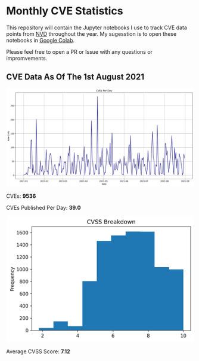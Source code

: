 # Monthly CVE Statistics

This repository will contain the Jupyter notebooks I use to track CVE data points from [NVD](https://nvd.nist.gov/) throughout the year. My sugesstion is to open these notebooks in [Google Colab](https://colab.research.google.com).

Please feel free to open a PR or Issue with any questions or impromvements.

## CVE Data As Of The 1st August 2021

![CVE Graph](2021/2021.jpg "CVE Graph")

CVEs: **9536**

CVEs Published Per Day: **39.0**

![CVSS Graph](2021/2021CVSS.jpg "CVSS Graph")

Average CVSS Score:
**7.12**
